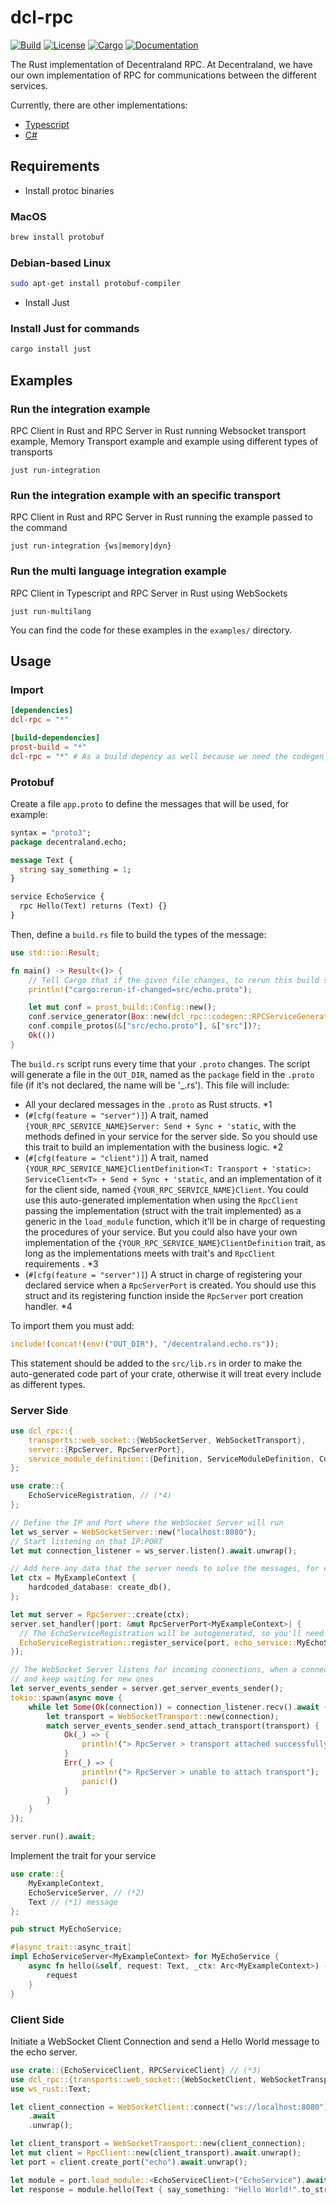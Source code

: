 # dcl-rpc

[![Build](https://github.com/decentraland/rpc-rust/workflows/Validations/badge.svg)](
<https://github.com/decentraland/rpc-rust/actions>)
[![License](https://img.shields.io/badge/license-Apache--2.0_OR_MIT-blue.svg)](
<https://github.com/decentraland/rpc-rust>)
[![Cargo](https://img.shields.io/crates/v/dcl-rpc.svg)](
<https://crates.io/crates/dcl-rpc>)
[![Documentation](https://docs.rs/dcl-rpc/badge.svg)](
<https://docs.rs/dcl-rpc>)

The Rust implementation of Decentraland RPC. At Decentraland, we have our own implementation of RPC for communications between the different services.

Currently, there are other implementations:

- [Typescript](https://github.com/decentraland/rpc)
- [C#](https://github.com/decentraland/rpc-csharp)

## Requirements

- Install protoc binaries

### MacOS

```bash
brew install protobuf
```

### Debian-based Linux

```bash
sudo apt-get install protobuf-compiler
```

- Install Just

### Install Just for commands

```bash
cargo install just
```

## Examples

### Run the integration example

RPC Client in Rust and RPC Server in Rust running Websocket transport example, Memory Transport example and example using different types of transports

`just run-integration`

### Run the integration example with an specific transport 

RPC Client in Rust and RPC Server in Rust running the example passed to the command

`just run-integration {ws|memory|dyn}`

### Run the multi language integration example 

RPC Client in Typescript and RPC Server in Rust using WebSockets

`just run-multilang`

You can find the code for these examples in the `examples/` directory.

## Usage

### Import

```toml
[dependencies]
dcl-rpc = "*"

[build-dependencies]
prost-build = "*"
dcl-rpc = "*" # As a build depency as well because we need the codegen module for the code-generation of the defined RPC Service in the .proto
```

### Protobuf

Create a file `app.proto` to define the messages that will be used, for example:

```proto
syntax = "proto3";
package decentraland.echo;

message Text {
  string say_something = 1;
}

service EchoService {
  rpc Hello(Text) returns (Text) {}
}
```

Then, define a `build.rs` file to build the types of the message:

```rust
use std::io::Result;

fn main() -> Result<()> {
    // Tell Cargo that if the given file changes, to rerun this build script.
    println!("cargo:rerun-if-changed=src/echo.proto");

    let mut conf = prost_build::Config::new();
    conf.service_generator(Box::new(dcl_rpc::codegen::RPCServiceGenerator::new()));
    conf.compile_protos(&["src/echo.proto"], &["src"])?;
    Ok(())
}
```

The `build.rs` script runs every time that your `.proto` changes. The script will generate a file in the `OUT_DIR`, named as the `package` field in the `.proto` file (if it's not declared, the name will be '_.rs'). This file will include: 
- All your declared messages in the `.proto` as Rust structs. *1
- (`#[cfg(feature = "server")]`) A trait, named `{YOUR_RPC_SERVICE_NAME}Server: Send + Sync + 'static`, with the methods defined in your service for the server side. 
So you should use this trait to build an implementation with the business logic. *2
- (`#[cfg(feature = "client")]`) A trait, named `{YOUR_RPC_SERVICE_NAME}ClientDefinition<T: Transport + 'static>: ServiceClient<T> + Send + Sync + 'static`, and an implementation of it for the client side, named `{YOUR_RPC_SERVICE_NAME}Client`. 
You could use this auto-generated implementation when using the `RpcClient` passing the implementation (struct with the trait implemented) as a generic in the `load_module` function, which it'll be in charge of requesting the procedures of your service. 
But you could also have your own implementation of the `{YOUR_RPC_SERVICE_NAME}ClientDefinition` trait, as long as the implementations meets with trait's and `RpcClient` requirements .  *3
- (`#[cfg(feature = "server")]`)  A struct in charge of registering your declared service when a `RpcServerPort` is created. 
You should use this struct and its registering function inside the `RpcServer` port creation handler. *4

To import them you must add:

```rust
include!(concat!(env!("OUT_DIR"), "/decentraland.echo.rs"));
```

This statement should be added to the `src/lib.rs` in order to make the auto-generated code part of your crate, otherwise it will treat every include as different types.

### Server Side

```rust
use dcl_rpc::{
    transports::web_socket::{WebSocketServer, WebSocketTransport}, 
    server::{RpcServer, RpcServerPort}, 
    service_module_definition::{Definition, ServiceModuleDefinition, CommonPayload}
};

use crate::{
    EchoServiceRegistration, // (*4)
};

// Define the IP and Port where the WebSocket Server will run
let ws_server = WebSocketServer::new("localhost:8080");
// Start listening on that IP:PORT
let mut connection_listener = ws_server.listen().await.unwrap();

// Add here any data that the server needs to solve the messages, for example db.
let ctx = MyExampleContext {
    hardcoded_database: create_db(),
};

let mut server = RpcServer::create(ctx);
server.set_handler(|port: &mut RpcServerPort<MyExampleContext>| {
  // The EchoServiceRegistration will be autogenerated, so you'll need to define the echo_service, which will have all the behaviors of your service. Following the example, it'll have the logic for the `hello` message.
  EchoServiceRegistration::register_service(port, echo_service::MyEchoService {})
});

// The WebSocket Server listens for incoming connections, when a connection is established, it creates a new WebSocketTransport with that connection and attaches it to the server event sender. The loop continues to listen for incoming connections and attach transports until it is stopped.
// and keep waiting for new ones
let server_events_sender = server.get_server_events_sender();
tokio::spawn(async move {
    while let Some(Ok(connection)) = connection_listener.recv().await {
        let transport = WebSocketTransport::new(connection);
        match server_events_sender.send_attach_transport(transport) {
            Ok(_) => {
                println!("> RpcServer > transport attached successfully");
            }
            Err(_) => {
                println!("> RpcServer > unable to attach transport");
                panic!()
            }
        }
    }
});

server.run().await;
```

Implement the trait for your service

```rust
use crate::{
    MyExampleContext, 
    EchoServiceServer, // (*2)
    Text // (*1) message
};

pub struct MyEchoService;

#[async_trait::async_trait]
impl EchoServiceServer<MyExampleContext> for MyEchoService {
    async fn hello(&self, request: Text, _ctx: Arc<MyExampleContext>) -> Text {
        request
    }
}
```

### Client Side

Initiate a WebSocket Client Connection and send a Hello World message to the echo server.

```rust
use crate::{EchoServiceClient, RPCServiceClient} // (*3)
use dcl_rpc::{transports::web_socket::{WebSocketClient, WebSocketTransport}, client::RpcClient};
use ws_rust::Text;

let client_connection = WebSocketClient::connect("ws://localhost:8080")
    .await
    .unwrap();

let client_transport = WebSocketTransport::new(client_connection);
let mut client = RpcClient::new(client_transport).await.unwrap();
let port = client.create_port("echo").await.unwrap();

let module = port.load_module::<EchoServiceClient>("EchoService").await.unwrap();
let response = module.hello(Text { say_something: "Hello World!".to_string()}).await;
```
